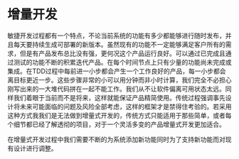 # 增量开发

敏捷开发过程都有一个特点，不论当前系统的功能有多少都能够进行随时发布，并且每天要持续生成可部署的新版本。虽然现有的功能不一定能够满足客户所有的需求，但是有产品发布总比没有强，更何况这个产品运行良好。可以通过已完成且通过测试的功能不断的积累迭代产品。在每个时间节点上只有少量的功能尚未完成或集成。在TDD过程中每前进一小步都会产生一个工作良好的产品，每一小步都会离目标更近一步。这些步骤非常的小可以用分钟而非小时计算，我们完全不必担心刚写出来的一大堆代码拼在一起不能工作。我们从不让软件偏离可用状态太远。同样我们着眼于当前而不是将来，这样就能保证产品精简使用。传统过程强调事先设计将未来可能面临的问题及风险全部考虑，这样的框架才是禁得住考验的。若采用这种方式我我们是无法做到增量式开发的，传统方式只能适用于那些简单，或者每个细节都已经了解透彻的项目，对于一个灵活多变的产品增量式开发更加适合。

在增量式开发过程中我们需要不断的为系统添加新功能同时为了支持新功能而对现有设计进行调整。
